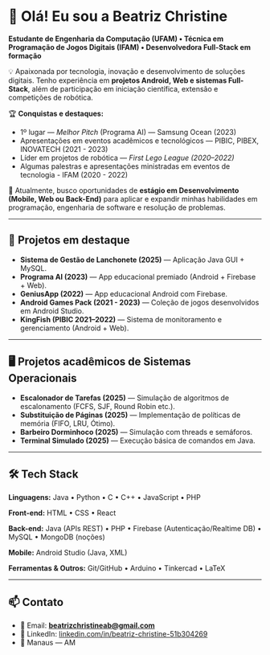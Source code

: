 # 👋 Olá! Eu sou a Beatriz Christine  
**Estudante de Engenharia da Computação (UFAM) • Técnica em Programação de Jogos Digitais (IFAM) • Desenvolvedora Full-Stack em formação**

💡 Apaixonada por tecnologia, inovação e desenvolvimento de soluções digitais. Tenho experiência em **projetos Android, Web e sistemas Full-Stack**, além de participação em iniciação científica, extensão e competições de robótica.  

🏆 **Conquistas e destaques:**  
- 1º lugar — *Melhor Pitch* (Programa AI) — Samsung Ocean (2023)
- Apresentações em eventos acadêmicos e tecnológicos — PIBIC, PIBEX, INOVATECH (2021 - 2023)
- Líder em projetos de robótica — *First Lego League (2020–2022)*  
- Algumas palestras e apresentações ministradas em eventos de tecnologia - IFAM (2020 - 2022)

🎯 Atualmente, busco oportunidades de **estágio em Desenvolvimento (Mobile, Web ou Back-End)** para aplicar e expandir minhas habilidades em programação, engenharia de software e resolução de problemas.  

---

## 🔭 Projetos em destaque
- **Sistema de Gestão de Lanchonete (2025)** — Aplicação Java GUI + MySQL.  
- **Programa AI (2023)** — App educacional premiado (Android + Firebase + Web).  
- **GeniusApp (2022)** — App educacional Android com Firebase.
- **Android Games Pack (2021 - 2023)** — Coleção de jogos desenvolvidos em Android Studio.  
- **KingFish (PIBIC 2021–2022)** — Sistema de monitoramento e gerenciamento (Android + Web).  

---

## 🖥️ Projetos acadêmicos de Sistemas Operacionais
- **Escalonador de Tarefas (2025)** — Simulação de algoritmos de escalonamento (FCFS, SJF, Round Robin etc.).  
- **Substituição de Páginas (2025)** — Implementação de políticas de memória (FIFO, LRU, Ótimo).  
- **Barbeiro Dorminhoco (2025)** — Simulação com threads e semáforos.
- **Terminal Simulado (2025)** — Execução básica de comandos em Java.  

---

## 🛠️ Tech Stack
**Linguagens:** Java • Python • C • C++ • JavaScript • PHP  

**Front-end:** HTML • CSS • React  

**Back-end:** Java (APIs REST) • PHP • Firebase (Autenticação/Realtime DB) • MySQL • MongoDB (noções)  

**Mobile:** Android Studio (Java, XML)  

**Ferramentas & Outros:** Git/GitHub • Arduino • Tinkercad • LaTeX  

---

## 📫 Contato
- 📧 Email: **beatrizchristineab@gmail.com**  
- 💼 LinkedIn: [linkedin.com/in/beatriz-christine-51b304269](https://linkedin.com/in/beatriz-christine-51b304269)  
- 📍 Manaus — AM  
